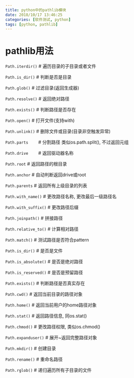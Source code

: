 ```yaml
---
title: python中的pathlib模块
date: 2018/10/17 13:46:25
categories: [软件测试, python]
tags: [python, pathlib]
---
```




# pathlib用法

`Path.iterdir()`			# 遍历目录的子目录或者文件

`Path.is_dir()`				# 判断是否是目录

`Path.glob()`				# 过滤目录(返回生成器)

`Path.resolve()`			# 返回绝对路径

`Path.exists()`				# 判断路径是否存在

`Path.open()`				# 打开文件(支持with)

`Path.unlink()`				# 删除文件或目录(目录非空触发异常)



`Path.parts`  				# 分割路径 类似os.path.split(), 不过返回元组

`Path.drive`  				# 返回驱动器名称

`Path.root`					# 返回路径的根目录

`Path.anchor`				# 自动判断返回drive或root

`Path.parents`				# 返回所有上级目录的列表



`Path.with_name()`			# 更改路径名称, 更改最后一级路径名

`Path.with_suffix()`		# 更改路径后缀



`Path.joinpath()`			# 拼接路径

`Path.relative_to()`		# 计算相对路径



`Path.match()`				# 测试路径是否符合pattern

`Path.is_dir()`				# 是否是文件

`Path.is_absolute()`		# 是否是绝对路径

`Path.is_reserved()`		# 是否是预留路径

`Path.exists()`				# 判断路径是否真实存在



`Path.cwd()`					# 返回当前目录的路径对象

`Path.home()`				# 返回当前用户的home路径对象

`Path.stat()`				# 返回路径信息, 同os.stat()

`Path.chmod()`				# 更改路径权限, 类似os.chmod()

`Path.expanduser()`			# 展开~返回完整路径对象

`Path.mkdir()`				# 创建目录

`Path.rename()`				# 重命名路径

`Path.rglob()`				# 递归遍历所有子目录的文件